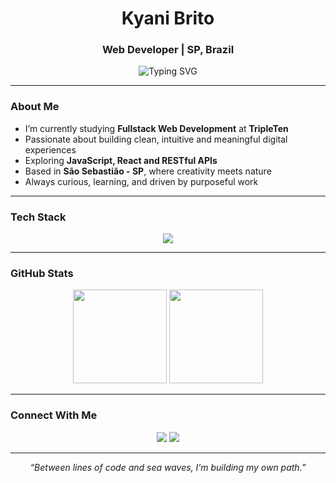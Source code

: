 <h1 align="center">Kyani Brito</h1>

<h3 align="center">Web Developer | SP, Brazil</h3>

<p align="center">
  <img src="https://readme-typing-svg.herokuapp.com?color=%23A3F7BF&center=true&vCenter=true&lines=Be+Welcome!+:);Web+Developer+Student;20+Years+Old;From+the+Sea+to+the+Code" alt="Typing SVG" />
</p>

---

### About Me
- I’m currently studying **Fullstack Web Development** at **TripleTen**  
- Passionate about building clean, intuitive and meaningful digital experiences  
- Exploring **JavaScript, React and RESTful APIs**  
- Based in **São Sebastião - SP**, where creativity meets nature  
- Always curious, learning, and driven by purposeful work  

---

### Tech Stack

<p align="center">
  <img src="https://skillicons.dev/icons?i=html,css,js,react,nodejs,git,github,figma,vscode&theme=dark" />
</p>

---

### GitHub Stats

<p align="center">
  <img height="150em" src="https://github-readme-stats.vercel.app/api?username=kyanibrito&show_icons=true&theme=tokyonight&hide_border=true" />
  <img height="150em" src="https://github-readme-stats.vercel.app/api/top-langs/?username=kyanibrito&layout=compact&langs_count=8&theme=tokyonight&hide_border=true" />
</p>

---

### Connect With Me

<p align="center">
  <a href="mailto:kyanimag@icloud.com"><img src="https://img.shields.io/badge/Email-5A9?style=for-the-badge&logo=gmail&logoColor=white" /></a>
  <a href="https://linkedin.com/in/kyani-magalhães-8359b7374"><img src="https://img.shields.io/badge/LinkedIn-0077B5?style=for-the-badge&logo=linkedin&logoColor=white" /></a>
</p>

---

<p align="center"><i>“Between lines of code and sea waves, I’m building my own path.”</i></p>
